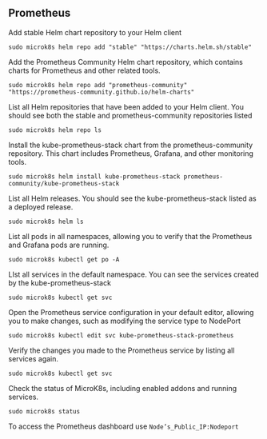 ## Prometheus

Add stable Helm chart repository to your Helm client
```
sudo microk8s helm repo add "stable" "https://charts.helm.sh/stable"
```
Add the Prometheus Community Helm chart repository, which contains charts for Prometheus and other related tools.
```
sudo microk8s helm repo add "prometheus-community" "https://prometheus-community.github.io/helm-charts"
```
List all Helm repositories that have been added to your Helm client. You should see both the stable and prometheus-community repositories listed
```
sudo microk8s helm repo ls
``` 
Install the kube-prometheus-stack chart from the prometheus-community repository. This chart includes Prometheus, Grafana, and other monitoring tools.
```
sudo microk8s helm install kube-prometheus-stack prometheus-community/kube-prometheus-stack 
``` 
List all Helm releases. You should see the kube-prometheus-stack listed as a deployed release.
```
sudo microk8s helm ls
``` 
List all pods in all namespaces, allowing you to verify that the Prometheus and Grafana pods are running.
```
sudo microk8s kubectl get po -A
``` 
LIst all services in the default namespace. You can see the services created by the kube-prometheus-stack
```
sudo microk8s kubectl get svc 
``` 
Open the Prometheus service configuration in your default editor, allowing you to make changes, such as modifying the service type to NodePort
``` 
sudo microk8s kubectl edit svc kube-prometheus-stack-prometheus 
``` 
Verify the changes you made to the Prometheus service by listing all services again.
```
sudo microk8s kubectl get svc 
``` 
Check the status of MicroK8s, including enabled addons and running services.
```
sudo microk8s status
``` 
To access the Prometheus dashboard use `Node’s_Public_IP:Nodeport`

 
